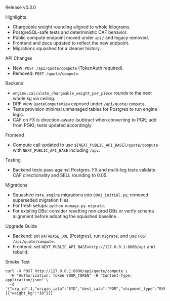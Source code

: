 Release v0.3.0

Highlights

- Chargeable weight rounding aligned to whole kilograms.
- PostgreSQL-safe tests and deterministic CAF behavior.
- Public compute endpoint moved under `api/` and legacy removed.
- Frontend and docs updated to reflect the new endpoint.
- Migrations squashed for a cleaner history.

API Changes

- New: `POST /api/quote/compute` (TokenAuth required).
- Removed: `POST /quote/compute`.

Backend

- `engine.calculate_chargeable_weight_per_piece` rounds to the next whole kg via ceiling.
- DRF view `QuoteComputeView` exposed under `/api/quote/compute`.
- Tests provision minimal unmanaged tables for Postgres to run engine logic.
- CAF on FX is direction-aware (subtract when converting to PGK; add from PGK); tests updated accordingly.

Frontend

- Compute call updated to use `${NEXT_PUBLIC_API_BASE}/quote/compute` with `NEXT_PUBLIC_API_BASE` including `/api`.

Testing

- Backend tests pass against Postgres. FX and multi-leg tests validate CAF directionality and SELL rounding to 0.05.

Migrations

- Squashed `rate_engine` migrations into `0001_initial.py`; removed superseded migration files.
- For fresh setups: `python manage.py migrate`.
- For existing DBs: consider resetting non-prod DBs or verify schema alignment before adopting the squashed baseline.

Upgrade Guide

- Backend: set `DATABASE_URL` (Postgres), run `migrate`, and use `POST /api/quote/compute`.
- Frontend: set `NEXT_PUBLIC_API_BASE=http://127.0.0.1:8000/api` and rebuild.

Smoke Test

```
curl -X POST http://127.0.0.1:8000/api/quote/compute \
  -H "Authorization: Token YOUR_TOKEN" -H "Content-Type: application/json" \
  -d '{"org_id":1,"origin_iata":"SYD","dest_iata":"POM","shipment_type":"EXPORT","service_scope":"AIRPORT_AIRPORT","pieces":[{"weight_kg":"10"}]}'
```

